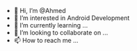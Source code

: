 - 👋 Hi, I’m @Ahmed
- 👀 I’m interested in Android Development
- 🌱 I’m currently learning ...
- 💞️ I’m looking to collaborate on ...
- 📫 How to reach me ...

<!---
ShadowStorm21/ShadowStorm21 is a ✨ special ✨ repository because its `README.md` (this file) appears on your GitHub profile.
You can click the Preview link to take a look at your changes.
--->
